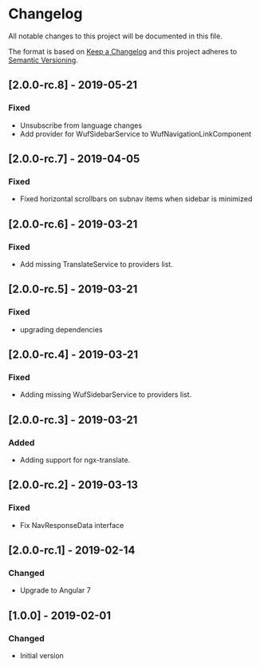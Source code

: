 # Changelog

All notable changes to this project will be documented in this file.

The format is based on [Keep a Changelog](http://keepachangelog.com/en/1.0.0/)
and this project adheres to [Semantic Versioning](http://semver.org/spec/v2.0.0.html).


## [2.0.0-rc.8] - 2019-05-21
### Fixed
- Unsubscribe from language changes
- Add provider for WufSidebarService to WufNavigationLinkComponent

## [2.0.0-rc.7] - 2019-04-05
### Fixed
- Fixed horizontal scrollbars on subnav items when sidebar is minimized

## [2.0.0-rc.6] - 2019-03-21
### Fixed
- Add missing TranslateService to providers list.

## [2.0.0-rc.5] - 2019-03-21
### Fixed
- upgrading dependencies

## [2.0.0-rc.4] - 2019-03-21
### Fixed
- Adding missing WufSidebarService to providers list.

## [2.0.0-rc.3] - 2019-03-21
### Added
- Adding support for ngx-translate.

## [2.0.0-rc.2] - 2019-03-13
### Fixed
- Fix NavResponseData interface

## [2.0.0-rc.1] - 2019-02-14
### Changed
- Upgrade to Angular 7

## [1.0.0] - 2019-02-01
### Changed
- Initial version
